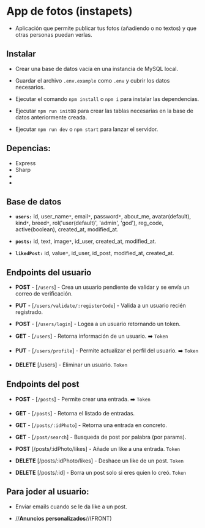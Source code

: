 # App de fotos (instapets)

- Aplicación que permite publicar tus fotos (añadiendo o no textos) y que otras personas puedan verlas.

## Instalar

- Crear una base de datos vacía en una instancia de MySQL local.

- Guardar el archivo `.env.example` como `.env` y cubrir los datos necesarios.

- Ejecutar el comando `npm install` o `npm i` para instalar las dependencias.

- Ejecutar `npm run initDB` para crear las tablas necesarias en la base de datos anteriormente creada.

- Ejecutar `npm run dev` o `npm start` para lanzar el servidor.

## Depencias:

- Express
- Sharp
-
-

## Base de datos

- **`users:`** id, user_name`*`, email`*`, password`*`, about_me, avatar(default), kind`*`, breed`*`, rol('user(default)', 'admin', 'god'), reg_code, active(boolean),
  created_at, modified_at.

- **`posts:`** id, text, image`*`, id_user, created_at, modified_at.

- **`likedPost:`** id, value`*`, id_user, id_post, modified_at, created_at.

## Endpoints del usuario

- **POST** - [`/users`] - Crea un usuario pendiente de validar y se envía un correo de verificación.
- **PUT** - [`/users/validate/:registerCode`] - Valida a un usuario recién registrado.
- **POST** - [`/users/login`] - Logea a un usuario retornando un token.

- **GET** - [`/users`] - Retorna información de un usuario. ➡️ `Token`
- **PUT** - [`/users/profile`] - Permite actualizar el perfil del usuario. ➡️ `Token`
- **DELETE** [/users] - Eliminar un usuario. `Token`

## Endpoints del post

- **POST** - [`/posts`] - Permite crear una entrada. ➡️ `Token`
- **GET** - [`/posts`] - Retorna el listado de entradas.
- **GET** - [`/posts/:idPhoto`] - Retorna una entrada en concreto.
- **GET** - [`/post/search`] - Busqueda de post por palabra (por params).

- **POST** [/posts/:idPhoto/likes] - Añade un like a una entrada. `Token`
- **DELETE** [/posts/:idPhoto/likes] - Deshace un like de un post. `Token`
- **DELETE** [/posts/:id] - Borra un post solo si eres quien lo creó. `Token`

## Para joder al usuario:

- Enviar emails cuando se le da like a un post.

- //**Anuncios personalizados**//(FRONT)
